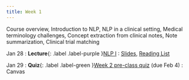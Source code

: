 ```yaml
---
title: Week 1
---
```


Course overview, Introduction to NLP, NLP in a clinical setting, Medical terminology challenges, Concept extraction from clinical notes, Note summarization, Clinical trial matching

Jan 28
: **Lecture**{: .label .label-purple }[NLP I](lectures/week01)
  : [Slides](#), [Reading List](lectures/week01)

Jan 29
: **Quiz**{: .label .label-green }[Week 2 pre-class quiz](#) (due Feb 4)
  : Canvas
